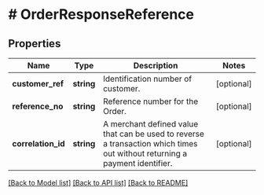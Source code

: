 # # OrderResponseReference

## Properties

Name | Type | Description | Notes
------------ | ------------- | ------------- | -------------
**customer_ref** | **string** | Identification number of customer. | [optional]
**reference_no** | **string** | Reference number for the Order. | [optional]
**correlation_id** | **string** | A merchant defined value that can be used to reverse a transaction which times out without returning a payment identifier. | [optional]

[[Back to Model list]](../../README.md#models) [[Back to API list]](../../README.md#endpoints) [[Back to README]](../../README.md)
